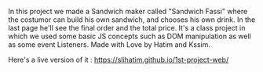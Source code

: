 In this project we made a Sandwich maker called "Sandwich Fassi" where the costumor can build his own sandwich, and chooses his own drink. In the last page he'll see the final order and the total price. It's a class project in which we used some basic JS concepts such as DOM manipulation as well as some event Listeners. Made with Love by Hatim and Kssim.

Here's a live version of it :   https://slihatim.github.io/1st-project-web/
